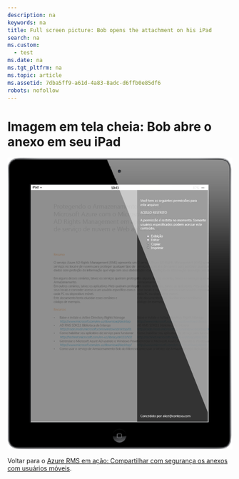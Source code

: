 ```yaml
---
description: na
keywords: na
title: Full screen picture: Bob opens the attachment on his iPad
search: na
ms.custom: 
  - test
ms.date: na
ms.tgt_pltfrm: na
ms.topic: article
ms.assetid: 7dba5ff9-a61d-4a83-8adc-d6ffb0e85df6
robots: nofollow
---
```

# Imagem em tela cheia: Bob abre o anexo em seu iPad
![](../Image/AzRMS_StoryboardEmaill3.PNG)

Voltar para o [Azure RMS em ação: Compartilhar com segurança os anexos com usuários móveis](http://technet.microsoft.com/library/jj585026.aspx).

